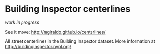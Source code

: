 # Building Inspector centerlines

_work in progress_

See it move: http://mgiraldo.github.io/centerlines/

All street centerlines in the Building Inspector dataset. More information at http://buildinginspector.nypl.org/
